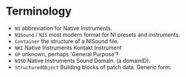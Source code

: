 # Terminology

- `NI` abbreviation for Native Instruments.
- `NISound` / `NIS` most modern format for NI presets and instruments.
- `Container` the structure of a NISound file.
- `NKI` Native Instruments Kontakt Instrument
- `GP` unknown, perhaps 'General Purpose'?
- `NISD` Native Instruments Sound Domain. (a domainID).
- `StructuredObject` Building blocks of patch data. Generic form.
